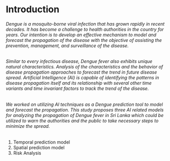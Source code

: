 # Introduction
###### Dengue is a mosquito-borne viral infection that has grown rapidly in recent decades. It has become a challenge to health authorities in the country for years. Our intention is to develop an effective mechanism to model and forecast the propagation of the disease with the objective of assisting the prevention, management, and surveillance of the disease.
###### Similar to every infectious disease, Dengue fever also exhibits unique natural characteristics. Analysis of the characteristics and the behavior of disease propagation approaches to forecast the trend in future disease spread. Artificial Intelligence (AI) is capable of identifying the patterns in disease propagation itself and its relationship with several other time variants and time invariant factors to track the trend of the disease.
###### We worked on utilizing AI techniques as a Dengue prediction tool to model and forecast the propagation. This study proposes three AI related models for analyzing the propagation of Dengue fever in Sri Lanka which could be utilized to warn the authorities and the public to take necessary steps to minimize the spread.
1. Temporal prediction model
2. Spatial prediction model
3. Risk Analysis

